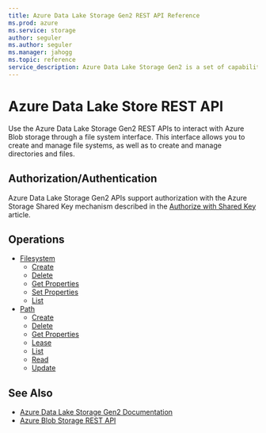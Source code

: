```yaml
---
title: Azure Data Lake Storage Gen2 REST API Reference
ms.prod: azure
ms.service: storage
author: seguler
ms.author: seguler
ms.manager: jahogg
ms.topic: reference
service_description: Azure Data Lake Storage Gen2 is a set of capabilities dedicated to big data analytics, built on top of Azure Blob storage.
---
```


# Azure Data Lake Store REST API

Use the Azure Data Lake Storage Gen2 REST APIs to interact with Azure Blob storage through a file system interface. This interface allows you to create and manage file systems, as well as to create and manage directories and files.

## Authorization/Authentication

Azure Data Lake Storage Gen2 APIs support authorization with the Azure Storage Shared Key mechanism described in the [Authorize with Shared Key](https://docs.microsoft.com/rest/api/storageservices/authorize-with-shared-key) article.

## Operations

- [Filesystem](https://docs.microsoft.com/rest/api/storageservices/datalakestoragegen2/filesystem) 
  - [Create](https://docs.microsoft.com/rest/api/storageservices/datalakestoragegen2/filesystem/create) 
  - [Delete](https://docs.microsoft.com/rest/api/storageservices/datalakestoragegen2/filesystem/delete) 
  - [Get Properties](https://docs.microsoft.com/rest/api/storageservices/datalakestoragegen2/filesystem/getproperties) 
  - [Set Properties](https://docs.microsoft.com/rest/api/storageservices/datalakestoragegen2/filesystem/setproperties) 
  - [List](https://docs.microsoft.com/rest/api/storageservices/datalakestoragegen2/filesystem/list) 
- [Path](https://docs.microsoft.com/rest/api/storageservices/datalakestoragegen2/path)
  - [Create](https://docs.microsoft.com/rest/api/storageservices/datalakestoragegen2/path/create) 
  - [Delete](https://docs.microsoft.com/rest/api/storageservices/datalakestoragegen2/path/delete) 
  - [Get Properties](https://docs.microsoft.com/rest/api/storageservices/datalakestoragegen2/path/getproperties) 
  - [Lease](https://docs.microsoft.com/rest/api/storageservices/datalakestoragegen2/path/lease) 
  - [List](https://docs.microsoft.com/rest/api/storageservices/datalakestoragegen2/path/list) 
  - [Read](https://docs.microsoft.com/rest/api/storageservices/datalakestoragegen2/path/read)
  - [Update](https://docs.microsoft.com/rest/api/storageservices/datalakestoragegen2/path/update) 

## See Also

- [Azure Data Lake Storage Gen2 Documentation](https://docs.microsoft.com/azure/storage/data-lake-storage/introduction)
- [Azure Blob Storage REST API](https://docs.microsoft.com/rest/api/storageservices/blob-service-rest-api)
